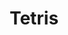 ---
layout: post
title: Tetris
categories: [personal]
tags: [tetris, game, android]
fullview: true
icon: fa fa-android fa-lg
---